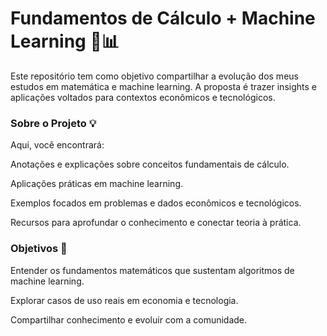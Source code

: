 # Fundamentos de Cálculo + Machine Learning 🚀📊

Este repositório tem como objetivo compartilhar a evolução dos meus estudos em matemática e machine learning. A proposta é trazer insights e aplicações voltados para contextos econômicos e tecnológicos.

### Sobre o Projeto :bulb:
Aqui, você encontrará:

Anotações e explicações sobre conceitos fundamentais de cálculo.

Aplicações práticas em machine learning.

Exemplos focados em problemas e dados econômicos e tecnológicos.

Recursos para aprofundar o conhecimento e conectar teoria à prática.

### Objetivos :memo:
Entender os fundamentos matemáticos que sustentam algoritmos de machine learning.

Explorar casos de uso reais em economia e tecnologia.

Compartilhar conhecimento e evoluir com a comunidade.
